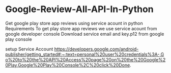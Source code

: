 # Google-Review-All-API-In-Python
Get google play store app reviews using service acount in python
Requirements
To get play store app reviews we use service acount from google developer console 
Download service email and key.p12 from google play console

setup Service Account
https://developers.google.com/android-publisher/getting_started#:~:text=personal%20user%20credentials%3A-,Go%20to%20the%20API%20Access%20page%20on%20the%20Google%20Play,Google%20Play%20Console%2C%20click%20Done.
